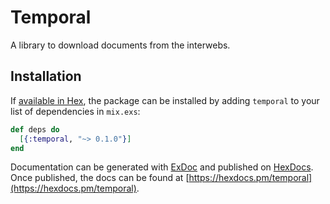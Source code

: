 # Temporal

A library to download documents from the interwebs.

## Installation

If [available in Hex](https://hex.pm/docs/publish), the package can be installed
by adding `temporal` to your list of dependencies in `mix.exs`:

```elixir
def deps do
  [{:temporal, "~> 0.1.0"}]
end
```

Documentation can be generated with [ExDoc](https://github.com/elixir-lang/ex_doc)
and published on [HexDocs](https://hexdocs.pm). Once published, the docs can
be found at [https://hexdocs.pm/temporal](https://hexdocs.pm/temporal).

